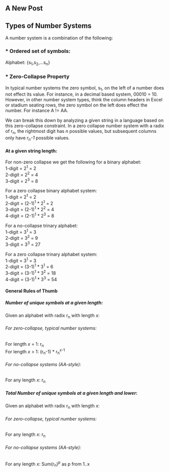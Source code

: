 ## A New Post

## Types of Number Systems

A number system is a combination of the following:

### * Ordered set of symbols:

Alphabet: {s<sub>1</sub>,s<sub>2</sub>,...s<sub>n</sub>}

### * Zero-Collapse Property

In typical number systems the zero symbol, s<sub>1</sub>, on the left of a number does not effect its value. For instance, in a decimal based system, 00010 = 10. However, in other number system types, think the column headers in Excel or stadium seating rows, the zero symbol on the left does effect the number. For instance A != AA.

We can break this down by analyzing a given string in a language based on this zero-collapse constraint. In a zero collapse number system with a radix of r<sub>n</sub>, the rightmost digit has _n_ possible values, but subsequent columns only have _r<sub>n</sub>-1_ possible values.

#### At a given string length:

For non-zero collapse we get the following for a binary alphabet:  
1-digit = 2<sup>1</sup> = 2  
2-digit = 2<sup>2</sup> = 4  
3-digit = 2<sup>3</sup> = 8

For a zero collapse binary alphabet system:  
1-digit = 2<sup>1</sup> = 2  
2-digit = (2-1)<sup>1</sup> * 2<sup>1</sup> = 2  
3-digit = (2-1)<sup>1</sup> * 2<sup>2</sup> = 4  
4-digit = (2-1)<sup>1</sup> * 2<sup>3</sup> = 8  

For a no-collapse trinary alphabet:  
1-digit = 3<sup>1</sup> = 3  
2-digit = 3<sup>2</sup> = 9  
3-digit = 3<sup>3</sup> = 27  

For a zero collapse trinary alphabet system:  
1-digit = 3<sup>1</sup> = 3  
2-digit = (3-1)<sup>1</sup> * 3<sup>1</sup> = 6  
3-digit = (3-1)<sup>1</sup> * 3<sup>2</sup> = 18  
4-digit = (3-1)<sup>1</sup> * 3<sup>3</sup> = 54  

#### General Rules of Thumb

##### Number of unique symbols at a given length:
Given an alphabet with radix r<sub>n</sub> with length _x_:

###### For zero-collapse, typical number systems: 
For length _x_ = 1: r<sub>n</sub>  
For length _x_ > 1: (r<sub>n</sub>-1) * r<sub>n</sub><sup>_x_-1</sup>  
###### For no-collapse systems (AA-style):
For any length _x_: r<sub>n</sub>  

##### Total Number of unique symbols at a given length and lower:
Given an alphabet with radix r<sub>n</sub> with length _x_:

###### For zero-collapse, typical number systems: 
For any length _x_: r<sub>n</sub>  
###### For no-collapse systems (AA-style):  
For any length _x_: Sum(r<sub>n</sub>)<sup>p</sup> as p from 1..x  
### 




